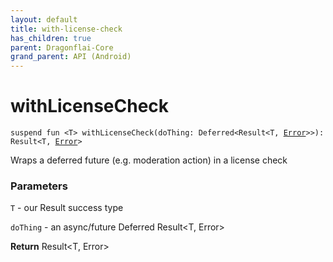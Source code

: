 ```yaml
---
layout: default
title: with-license-check
has_children: true
parent: Dragonflai-Core
grand_parent: API (Android)
---
```


# withLicenseCheck

`suspend fun <T> withLicenseCheck(doThing: Deferred<Result<T, `[`Error`](https://kotlinlang.org/api/latest/jvm/stdlib/kotlin/-error/index.html)`>>): Result<T, `[`Error`](https://kotlinlang.org/api/latest/jvm/stdlib/kotlin/-error/index.html)`>`

Wraps a deferred future (e.g. moderation action) in a license check

### Parameters

`T` - our Result success type

`doThing` - an async/future Deferred Result&lt;T, Error&gt;

**Return**
Result&lt;T, Error&gt;

